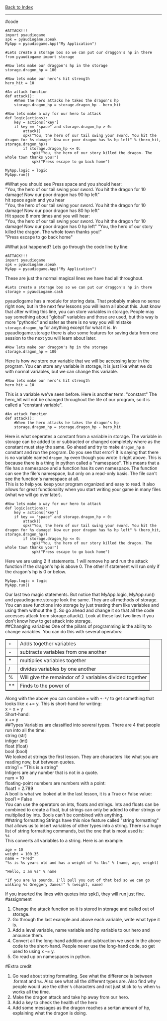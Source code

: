 <title>Lesson 4: wait, is that math? -- Basic Tutorial</title>

[Back to Index](index.html)

__________

#code

	#ATTACK!!!
	import pyaudiogame
	spk = pyaudiogame.speak
	MyApp = pyaudiogame.App("My Application")
	
	#Lets create a storage box so we can put our draggon's hp in there
	from pyaudiogame import storage
	
	#Now lets make our draggon's hp in the storage
	storage.dragon_hp = 100
	
	#Now lets make our hero's hit strength
	hero_hit = 10
	
	#An attack function
	def attack():
		#When the hero attacks he takes the dragon's hp
		storage.dragon_hp = storage.dragon_hp - hero_hit
	
	#Now lets make a way for our hero to attack
	def logic(actions):
		key = actions['key']
		if key == "space" and storage.dragon_hp > 0:
			attack()
			spk("You, the hero of our tail swing your sword. You hit the dragon for %s damage! Now our poor dragon has %s hp left" % (hero_hit, storage.dragon_hp))
			if storage.dragon_hp <= 0:
				spk("You, the hero of our story killed the dragon. The whole town thanks you!")
				spk("Press escape to go back home")
	
	MyApp.logic = logic
	MyApp.run()

#What you should see
Press space and you should hear:  
"You, the hero of our tail swing your sword. You hit the dragon for 10 damage! Now our poor dragon has 90 hp left"  
hit space again and you hear  
"You, the hero of our tail swing your sword. You hit the dragon for 10 damage! Now our poor dragon has 80 hp left"  
Hit space 8 more times and you will hear:  
"You, the hero of our tail swing your sword. You hit the dragon for 10 damage! Now our poor dragon has 0 hp left"
"You, the hero of our story killed the dragon. The whole town thanks you!"  
"Press escape to go back home"

#What just happened?
Lets go through the code line by line:  

	#ATTACK!!!
	import pyaudiogame
	spk = pyaudiogame.speak
	MyApp = pyaudiogame.App("My Application")

These are just the normal magical lines we have had all throughout.  

	#Lets create a storage box so we can put our draggon's hp in there
	storage = pyaudiogame.cash

pyaudiogame has a module for storing data. That probably makes no sense right now, but in the next few lessons you will learn all about this. Just know that after writing this line, you can store variables in storage. People may say something about "global" variables and those are used, but this way is more "pythonic" and safer as there is no way you will mistake `storage.dragon_hp` for anything except for what it is. In pyaudiogame.storage there is also some features for saving data from one session to the next you will learn about later.  

	#Now lets make our draggon's hp in the storage
	storage.dragon_hp = 100

Here is how we store our variable that we will be accessing later in the program. You can store any variable in storage, it is just like what we do with normal variables, but we can change this variable.  

	#Now lets make our hero's hit strength
	hero_hit = 10

This is a variable we've seen before. Here is another term: "constant" The hero_hit will not be changed throughout the life of our program, so it is called a "constant variable".  

	#An attack function
	def attack():
		#When the hero attacks he takes the dragon's hp
		storage.dragon_hp = storage.dragon_hp - hero_hit

Here is what seperates a constant from a variable in storage. The variable in storage can be added to or subtracted or changed completely where as the constant must stay the same. Go ahead and try to make `dragon_hp` a constant and run the program. Do you see that error? It is saying that there is no variable named `dragon_hp` even though you wrote it right above. This is because there is a thing in python called a "namespace". This means that a file has a namespace and a function has its own namespace. The function can see the file's namespace, but only on a read-only basis. The file can't see the function's namespace at all.  
This is to help you keep your program organized and easy to read. It also allows for great functionality when you start writing your game in many files (what we will go over later).  

	#Now lets make a way for our hero to attack
	def logic(actions):
		key = actions['key']
		if key == "space" and storage.dragon_hp > 0:
			attack()
			spk("You, the hero of our tail swing your sword. You hit the dragon for %s damage! Now our poor dragon has %s hp left" % (hero_hit, storage.dragon_hp))
			if storage.dragon_hp <= 0:
				spk("You, the hero of our story killed the dragon. The whole town thanks you!")
				spk("Press escape to go back home")

Here we are using 2 if statements. 1 will remove hp and run the attack function if the dragon's hp is above 0. The other if statement will run only if the dragon's hp is 0 or below.  

	MyApp.logic = logic
	MyApp.run()

Our last two magic statements. But notice that MyApp.logic, MyApp.run() and pyaudiogame.storage look the same. They are all methods of storage. You can save functions into storage by just treating them like variables and using them without the (). So go ahead and change it so that all the code accesses attack from storage.attack(). Look at these last two lines if you don't know how to get attack into storage.  
##Changing variables
One of the pillars of programming is the ability to change variables. You can do this with several operators:  

<table border=1>
<tr>
<td>+</td>
<td>Adds together variables</td>
</tr>
<tr>
<td>-</td>
<td>subtracts variables from one another</td>
</tr>
<tr>
<td>*</td>
<td>multiplies variables together</td>
</tr>
<tr>
<td>/</td>
<td>divides variables by one another</td>
</tr>
<tr>
<td>%</td>
<td>Will give the remaindor of 2 variables divided together</td>
</tr>
<tr>
<td>**</td>
<td>Finds to the power of</td>
</tr>
</table>

Along with the above you can combine = with `+-*/` to get something that looks like x += y. This is short-hand for writing:  
x = x + y  
Short-hand:  
x += y  
##Types
Variables are classified into several types. There are 4 that people run into all the time:  
string (str)  
intiger (int)  
float (float)  
bool (bool)  
We looked at strings the first lesson. They are characters like what you are reading now, but between quotes.  
string1 = "This is a string"  
Intigers are any number that is not in a quote.  
num = 10  
floating-point numbers are numbers with a point:  
float1 = 2.789  
A bool is what we looked at in the last lesson, it is a True or False value:  
bool1 = False  
You can use the operators on ints, floats and strings. Ints and floats can be combined to create a float, but strings can only be added to other strings or multiplied by ints. Bools can't be combined with anything.  
##string formatting
Strings have this nice feature called "string formatting" that allows us to insert variables of other types into a string. There is a huge list of string formatting commands, but the one that is most used is:  
`%s`  
This converts all variables to a string. Here is an example:  

	
	age = 10
	weight = 100.35
	name = "Fred"
	"%s is %s years old and has a weight of %s lbs" % (name, age, weight)
	
	"Hello, I am %s" % name
	
	"If you are %s pounds, I'll pull you out of that bed so we can go walking %s Greggery James!" % (weight, name)
	

If you inserted the lines with quotes into spk(), they will run just fine.  
#assignment
1. Change the attack function so it is stored in storage and called out of storage.
2. Go through the last example and above each variable, write what type it is.
3. Add a level variable, name variable and hp variable to our hero and anounce them.
4. Convert all the long-hand addition and subtraction we used in the above code to the short-hand. People never use the long-hand code, so get used to using x -= y.
5. Go read up on namespaces in python.

#Extra credit
1. Go read about string formatting. See what the difference is between .format and `%s`. Also see what all the different types are. Also find why people would use the other `%` characters and not just stick to `%s` when `%s` works all the time.
2. Make the dragon attack and take hp away from our hero.
3. Add a key to check the health of the hero
4. Add some messages as the dragon reaches a sertan amount of hp, explaining what the dragon is doing.
